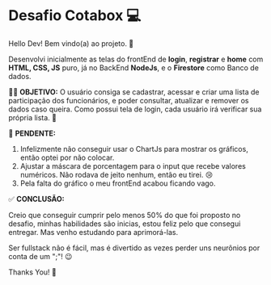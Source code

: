 # Desafio Cotabox  :computer:

Hello Dev! Bem vindo(a) ao projeto. :facepunch:

Desenvolvi inicialmente as telas do frontEnd de **login**, **registrar** e **home** com **HTML, CSS, JS** puro, já no BackEnd **NodeJs**, e o **Firestore** como Banco de dados.


🙅🏽  **OBJETIVO:** 
O usuário consiga se cadastrar, acessar e criar uma lista de participação dos funcionários, e poder consultar, atualizar e remover os dados caso queira.
Como possui tela de login, cada usuário irá verificar sua própria lista.  :eyes:

  

🚨  **PENDENTE:** 
1. Infelizmente não conseguir usar o ChartJs para mostrar os gráficos, então optei por não colocar. 
2. Ajustar a máscara de porcentagem para o input que recebe valores numéricos. Não rodava de jeito nenhum, então eu tirei. :cry:
3. Pela falta do gráfico o meu frontEnd acabou ficando vago.




✅   **CONCLUSÃO:**

Creio que conseguir cumprir pelo menos 50% do que foi proposto no desafio, minhas habilidades são inicias, estou feliz pelo que consegui entregar.
Mas venho estudando para aprimorá-las.


Ser fullstack não é fácil, mas é divertido as vezes perder uns neurônios por conta de um ";"! 😉  

Thanks You! :blue_heart:
